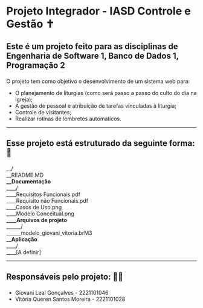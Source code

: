 <h1>Projeto Integrador - IASD Controle e Gestão ✝️</h1>

<h2><p>Este é um projeto feito para as disciplinas de <b>Engenharia de Software 1, Banco de Dados 1, Programação 2</b></p></h2>

O projeto tem como objetivo o desenvolvimento de um sistema web para:

* O planejamento de liturgias (como será passo a passo do culto do dia na igreja);
* A gestão de pessoal e atribuição de tarefas vinculadas à liturgia;
* Controle de visitantes;
* Realizar rotinas de lembretes automaticos.

<hr>
<h2><p>Esse projeto está estruturado da seguinte forma: 🧱</p></h2> 
__/<br>
__README.MD<br>
<b>__Documentação</b><br>
____/<br>
____Requisitos Funcionais.pdf<br>
____Requisito não Funcionais.pdf<br>
____Casos de Uso.png<br>
____Modelo Conceitual.png<br>
<b>____Arquivos de projeto</b><br>
______/<br>
______modelo_giovani_vitoria.brM3<br>
<b>__Aplicação</b><br>
____/<br>
____[A definir]<br>
<hr>
<h2><p>Responsáveis pelo projeto: 👫🏽</p></h2>

* Giovani Leal Gonçalves - 2221101046
* Vitória Queren Santos Moreira - 2221101028

